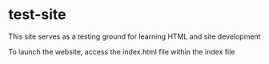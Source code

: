 # test-site
This site serves as a testing ground for learning HTML and site development

To launch the website, access the index.html file within the index file
